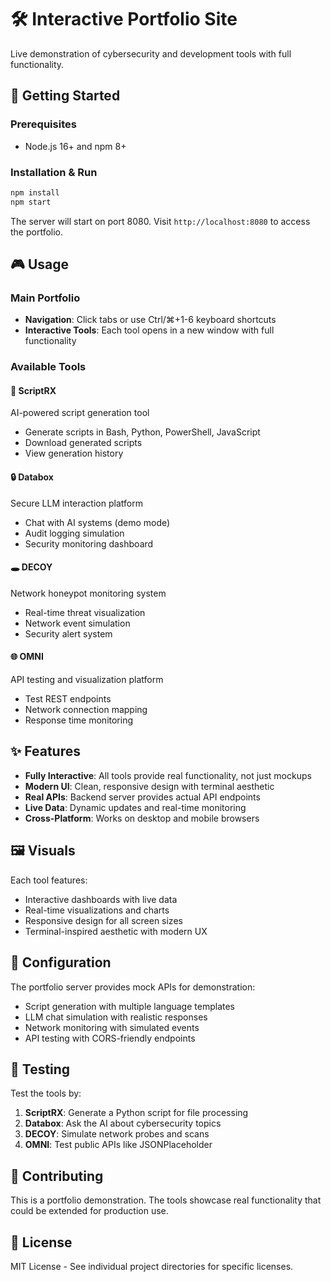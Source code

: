 # 🛠 Interactive Portfolio Site

Live demonstration of cybersecurity and development tools with full functionality.

## 🚀 Getting Started

### Prerequisites
- Node.js 16+ and npm 8+

### Installation & Run
```bash
npm install
npm start
```

The server will start on port 8080. Visit `http://localhost:8080` to access the portfolio.

## 🎮 Usage

### Main Portfolio
- **Navigation**: Click tabs or use Ctrl/⌘+1-6 keyboard shortcuts
- **Interactive Tools**: Each tool opens in a new window with full functionality

### Available Tools

#### 🔧 ScriptRX
AI-powered script generation tool
- Generate scripts in Bash, Python, PowerShell, JavaScript
- Download generated scripts
- View generation history

#### 🔒 Databox  
Secure LLM interaction platform
- Chat with AI systems (demo mode)
- Audit logging simulation
- Security monitoring dashboard

#### 🕳️ DECOY
Network honeypot monitoring system
- Real-time threat visualization
- Network event simulation
- Security alert system

#### 🌐 OMNI
API testing and visualization platform
- Test REST endpoints
- Network connection mapping
- Response time monitoring

## ✨ Features

- **Fully Interactive**: All tools provide real functionality, not just mockups
- **Modern UI**: Clean, responsive design with terminal aesthetic
- **Real APIs**: Backend server provides actual API endpoints
- **Live Data**: Dynamic updates and real-time monitoring
- **Cross-Platform**: Works on desktop and mobile browsers

## 🖼 Visuals

Each tool features:
- Interactive dashboards with live data
- Real-time visualizations and charts  
- Responsive design for all screen sizes
- Terminal-inspired aesthetic with modern UX

## 🔧 Configuration

The portfolio server provides mock APIs for demonstration:
- Script generation with multiple language templates
- LLM chat simulation with realistic responses
- Network monitoring with simulated events
- API testing with CORS-friendly endpoints

## 🧪 Testing

Test the tools by:
1. **ScriptRX**: Generate a Python script for file processing
2. **Databox**: Ask the AI about cybersecurity topics
3. **DECOY**: Simulate network probes and scans
4. **OMNI**: Test public APIs like JSONPlaceholder

## 🤝 Contributing

This is a portfolio demonstration. The tools showcase real functionality that could be extended for production use.

## 📜 License

MIT License - See individual project directories for specific licenses.
